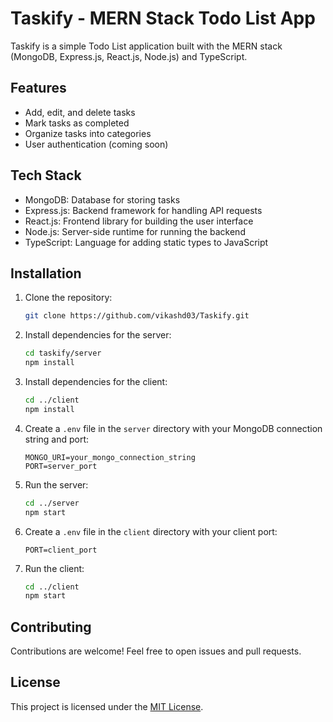 # Taskify - MERN Stack Todo List App

Taskify is a simple Todo List application built with the MERN stack (MongoDB, Express.js, React.js, Node.js) and TypeScript.

## Features

- Add, edit, and delete tasks
- Mark tasks as completed
- Organize tasks into categories
- User authentication (coming soon)

## Tech Stack

- MongoDB: Database for storing tasks
- Express.js: Backend framework for handling API requests
- React.js: Frontend library for building the user interface
- Node.js: Server-side runtime for running the backend
- TypeScript: Language for adding static types to JavaScript

## Installation

1. Clone the repository:

   ```bash
   git clone https://github.com/vikashd03/Taskify.git
   ```

2. Install dependencies for the server:

   ```bash
   cd taskify/server
   npm install
   ```

3. Install dependencies for the client:

   ```bash
   cd ../client
   npm install
   ```

4. Create a `.env` file in the `server` directory with your MongoDB connection string and port:

   ```env
   MONGO_URI=your_mongo_connection_string
   PORT=server_port
   ```

5. Run the server:

   ```bash
   cd ../server
   npm start
   ```

6. Create a `.env` file in the `client` directory with your client port:

   ```env
   PORT=client_port
   ```

7. Run the client:

   ```bash
   cd ../client
   npm start
   ```

## Contributing

Contributions are welcome! Feel free to open issues and pull requests.

## License

This project is licensed under the [MIT License](LICENSE).
```